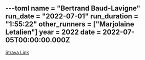 ---toml
name = "Bertrand Baud-Lavigne"
run_date = "2022-07-01"
run_duration = "1:55:22"
other_runners = ["Marjolaine Letalien"]
year = 2022
date = 2022-07-05T00:00:00.000Z
---

[Strava Link](https://strava.app.link/DPf1OZP0jrb)